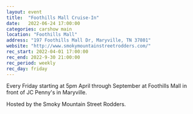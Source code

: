 ```yaml
---
layout: event
title:  "Foothills Mall Cruise-In"
date:   2022-06-24 17:00:00
categories: carshow main
location: "Foothills Mall"
address: "197 Foothills Mall Dr, Maryville, TN 37801"
website: "http://www.smokymountainstreetrodders.com/"
rec_start: 2022-04-01 17:00:00
rec_end: 2022-9-30 21:00:00
rec_period: weekly
rec_day: friday
---
```


Every Friday starting at 5pm April through September at Foothills Mall in front of JC Penny's in Maryville.

Hosted by the Smoky Mountain Street Rodders.

